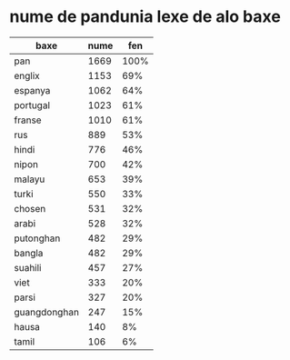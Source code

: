 # nume de pandunia lexe de alo baxe

| baxe  | nume  | fen |
|-------|-------|-----|
| pan | 1669 | 100% |
| englix | 1153 | 69% |
| espanya | 1062 | 64% |
| portugal | 1023 | 61% |
| franse | 1010 | 61% |
| rus | 889 | 53% |
| hindi | 776 | 46% |
| nipon | 700 | 42% |
| malayu | 653 | 39% |
| turki | 550 | 33% |
| chosen | 531 | 32% |
| arabi | 528 | 32% |
| putonghan | 482 | 29% |
| bangla | 482 | 29% |
| suahili | 457 | 27% |
| viet | 333 | 20% |
| parsi | 327 | 20% |
| guangdonghan | 247 | 15% |
| hausa | 140 | 8% |
| tamil | 106 | 6% |
